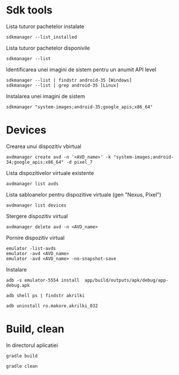 # Sdk tools

Lista tuturor pachetelor instalate

    sdkmanager --list_installed

Lista tuturor pachetelor disponivile

    sdkmanager --list

Identificarea unei imagini de sistem pentru un anumit API level

    sdkmanager --list | findstr android-35 [Windows]
    sdkmanager --list | grep android-35 [Linux]

Instalarea unei imagini de sistem

    sdkmanager "system-images;android-35;google_apis;x86_64"



# Devices

Crearea unui dispozitiv vbirtual

    avdmanager create avd -n '<AVD_name>' -k "system-images;android-34;google_apis;x86_64" -d pixel_7

Lista dispozitivelor virtuale existente

    avdmanager list avds

Lista sabloanelor pentru dispozitive virtuale (gen "Nexus, Pixel")

    avdmanager list devices

Stergere dispozitiv virtual

    avdmanager delete avd -n <AVD_name>

Pornire dispozitiv virtual

    emulator -list-avds
    emulator -avd <AVD_name>
    emulator -avd <AVD_name> -no-snapshot-save


Instalare    

    adb -s emulator-5554 install  app/build/outputs/apk/debug/app-debug.apk

    adb shell ps | findstr akrilki 

    adb uninstall ro.makore.akrilki_032

# Build, clean

In directorul aplicatiei 

    gradle build

    gradle clean

